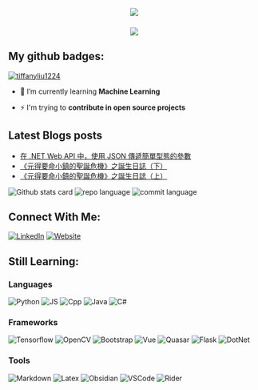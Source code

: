 <p align="center"><img src="https://i.imgur.com/kkI1JSM.gif"></p>
<h3 align="center"><img src="https://i.imgur.com/YVRdp4w.gif" /></h3>

## My github badges:

<p align="left"> <a href="https://github.com/ryo-ma/github-profile-trophy"><img src="https://github-profile-trophy.vercel.app/?username=titaliu1224&theme=chalk" alt="tiffanyliu1224" /></a> </p>

- 🌱 I’m currently learning **Machine Learning**

- ⚡ I'm trying to **contribute in open source projects**

## Latest Blogs posts
<!-- BLOG-POST-LIST:START -->
- [在 .NET Web API 中，使用 JSON 傳遞簡單型態的參數](https://titaliu1224.github.io/posts/pass_simple_type_parameter_in_dotnet/)
- [《元得要命小鎮的聖誕危機》之誕生日誌（下）](https://titaliu1224.github.io/posts/christmas_project_tech/)
- [《元得要命小鎮的聖誕危機》之誕生日誌（上）](https://titaliu1224.github.io/posts/christmas_project_story/)
<!-- BLOG-POST-LIST:END -->

![Github stats card](https://github-profile-summary-cards.vercel.app/api/cards/profile-details?username=titaliu1224&theme=nord_bright)
![repo language](http://github-profile-summary-cards.vercel.app/api/cards/repos-per-language?username=titaliu1224&theme=nord_bright&exclude=SCSS)
![commit language](http://github-profile-summary-cards.vercel.app/api/cards/most-commit-language?username=titaliu1224&theme=nord_bright&exclude=SCSS,Markdown)

</p>

## Connect With Me:
[![LinkedIn](https://img.shields.io/badge/linkedin-%230077B5.svg?style=for-the-badge&logo=linkedin&logoColor=white)](https://www.linkedin.com/in/tita-liu-7a5057224/)
[![Website](https://img.shields.io/badge/website-000000?style=for-the-badge&logo=About.me&logoColor=white)](https://titaliu1224.github.io)

## Still Learning:

### Languages
![Python](https://img.shields.io/badge/Python-FFD43B?style=for-the-badge&logo=python&logoColor=blue)
![JS](https://img.shields.io/badge/JavaScript-323330?style=for-the-badge&logo=javascript&logoColor=F7DF1E)
![Cpp](https://img.shields.io/badge/C%2B%2B-00599C?style=for-the-badge&logo=c%2B%2B&logoColor=white)
![Java](https://img.shields.io/badge/OpenJDK-ED8B00?style=for-the-badge&logo=openjdk&logoColor=white)
![C#](https://img.shields.io/badge/C%23-239120?style=for-the-badge&logo=csharp&logoColor=white)

### Frameworks
![Tensorflow](https://img.shields.io/badge/TensorFlow-FF6F00?style=for-the-badge&logo=tensorflow&logoColor=white)
![OpenCV](https://img.shields.io/badge/OpenCV-27338e?style=for-the-badge&logo=OpenCV&logoColor=white)
![Bootstrap](https://img.shields.io/badge/Bootstrap-563D7C?style=for-the-badge&logo=bootstrap&logoColor=white)
![Vue](https://img.shields.io/badge/Vue%20js-35495E?style=for-the-badge&logo=vuedotjs&logoColor=4FC08D)
![Quasar](https://img.shields.io/badge/Quasar-1976D2?style=for-the-badge&logo=quasar&logoColor=white)
![Flask](https://img.shields.io/badge/Flask-000000?style=for-the-badge&logo=flask&logoColor=white)
![DotNet](https://img.shields.io/badge/.NET-512BD4?style=for-the-badge&logo=dotnet&logoColor=white)

### Tools
![Markdown](https://img.shields.io/badge/Markdown-000000?style=for-the-badge&logo=markdown&logoColor=white)
![Latex](https://img.shields.io/badge/LaTeX-47A141?style=for-the-badge&logo=LaTeX&logoColor=white)
![Obsidian](https://img.shields.io/badge/Obsidian-483699?style=for-the-badge&logo=Obsidian&logoColor=white)
![VSCode](https://img.shields.io/badge/VSCode-0078D4?style=for-the-badge&logo=visual%20studio%20code&logoColor=white)
![Rider](https://img.shields.io/badge/Rider-000000?style=for-the-badge&logo=Rider&logoColor=white)

